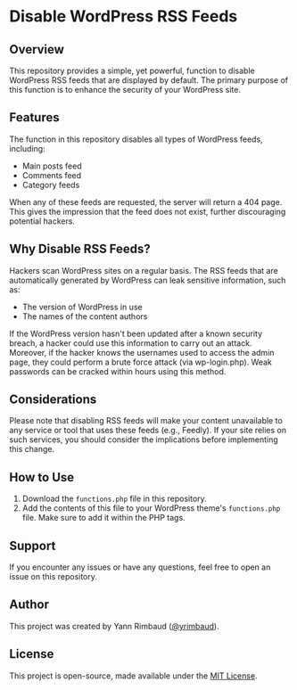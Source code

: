 # Disable WordPress RSS Feeds

## Overview
This repository provides a simple, yet powerful, function to disable WordPress RSS feeds that are displayed by default. The primary purpose of this function is to enhance the security of your WordPress site.

## Features
The function in this repository disables all types of WordPress feeds, including:

  * Main posts feed
  * Comments feed
  * Category feeds

When any of these feeds are requested, the server will return a 404 page. This gives the impression that the feed does not exist, further discouraging potential hackers.

## Why Disable RSS Feeds?

Hackers scan WordPress sites on a regular basis. The RSS feeds that are automatically generated by WordPress can leak sensitive information, such as:

  * The version of WordPress in use
  * The names of the content authors

If the WordPress version hasn't been updated after a known security breach, a hacker could use this information to carry out an attack. Moreover, if the hacker knows the usernames used to access the admin page, they could perform a brute force attack (via wp-login.php). Weak passwords can be cracked within hours using this method.

## Considerations

Please note that disabling RSS feeds will make your content unavailable to any service or tool that uses these feeds (e.g., Feedly). If your site relies on such services, you should consider the implications before implementing this change.

## How to Use
1. Download the `functions.php` file in this repository.
2. Add the contents of this file to your WordPress theme's `functions.php` file. Make sure to add it within the PHP tags.

## Support
If you encounter any issues or have any questions, feel free to open an issue on this repository.

## Author

This project was created by Yann Rimbaud ([@yrimbaud](https://github.com/yrimbaud/)).

## License
This project is open-source, made available under the [MIT License](LICENSE).
